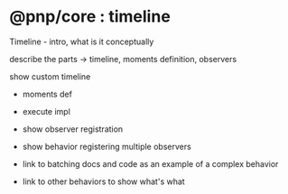 # @pnp/core : timeline

Timeline - intro, what is it conceptually

describe the parts -> timeline, moments definition, observers

show custom timeline
- moments def
- execute impl

- show observer registration

- show behavior registering multiple observers

- link to batching docs and code as an example of a complex behavior
- link to other behaviors to show what's what





